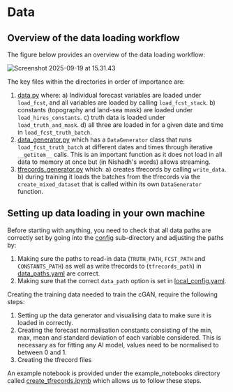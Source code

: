 # Data 

## Overview of the data loading workflow

The figure below provides an overview of the data loading workflow: 

![Screenshot 2025-09-19 at 15.31.43](https://hackmd.io/_uploads/SyJ_Y1iigg.png)


The key files within the directories in order of importance are:

1) [data.py](https://github.com/snath-xoc/cGAN_tutorial/blob/main/data/data.py) where:
    a) Individual forecast variables are loaded under `load_fcst`, and all variables are loaded by calling `load_fcst_stack`.
    b) constants (topography and land-sea mask) are loaded under `load_hires_constants`.
    c) truth data is loaded under `load_truth_and_mask`.
    d) all three are loaded in for a given date and time in `load_fcst_truth_batch`.
2) [data_generator.py](https://github.com/snath-xoc/cGAN_tutorial/blob/main/data/data_generator.py) which has a ```DataGenerator``` class that runs `load_fcst_truth_batch` at different dates and times through iterative `__getitem__` calls. This is an important function as it does not load in all data to memory at once but (in Nishadh's words) allows streaming.
3) [tfrecords_generator.py](https://github.com/snath-xoc/cGAN_tutorial/blob/main/data/tfrecords_generator.py) which:
    a)  creates tfrecords by calling `write_data`.
    b) during training it loads the batches from the tfrecords via the `create_mixed_dataset` that is called within its own `DataGenerator` function.
    


## Setting up data loading in your own machine

Before starting with anything, you need to check that all data paths are correctly set by going into the [config](https://github.com/snath-xoc/cGAN_tutorial/tree/main/config) sub-directory and adjusting the paths by:
1) Making sure the paths to read-in data (`TRUTH_PATH`, `FCST_PATH` and `CONSTANTS_PATH`) as well as write tfrecords to (`tfrecords_path`) in [data_paths.yaml](https://github.com/snath-xoc/cGAN_tutorial/blob/main/config/data_paths.yaml) are correct. 
2) Making sure that the correct `data_path` option is set in [local_config.yaml](https://github.com/snath-xoc/cGAN_tutorial/blob/main/config/local_config.yaml).

Creating the training data needed to train the cGAN, require the following steps:

1) Setting up the data generator and visualising data to make sure it is loaded in correctly.
2) Creating the forecast normalisation constants consisting of the min, max, mean and standard deviation of each variable considered. This is necessary as for fitting any AI model, values need to be normalised to between 0 and 1.
3) Creating the tfrecord files

An example notebook is provided under the example_notebooks directory called [create_tfrecords.ipynb](https://github.com/snath-xoc/cGAN_tutorial/blob/main/example_notebooks/create_tfrecords.ipynb) which allows us to follow these steps.
